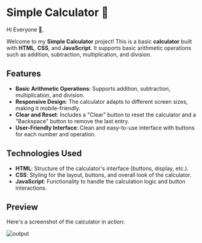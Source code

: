 # Simple Calculator 🧮

Hi Everyone 👋,

Welcome to my **Simple Calculator** project! This is a basic **calculator** built with **HTML**, **CSS**, and **JavaScript**. It supports basic arithmetic operations such as addition, subtraction, multiplication, and division.

## Features

- **Basic Arithmetic Operations**: Supports addition, subtraction, multiplication, and division.
- **Responsive Design**: The calculator adapts to different screen sizes, making it mobile-friendly.
- **Clear and Reset**: Includes a "Clear" button to reset the calculator and a "Backspace" button to remove the last entry.
- **User-Friendly Interface**: Clean and easy-to-use interface with buttons for each number and operation.

## Technologies Used

- **HTML**: Structure of the calculator's interface (buttons, display, etc.).
- **CSS**: Styling for the layout, buttons, and overall look of the calculator.
- **JavaScript**: Functionality to handle the calculation logic and button interactions.

## Preview

Here's a screenshot of the calculator in action:

![output](https://github.com/kaushalsahu07/calculator.github.io/assets/131914333/8d229cbe-302f-4c83-afa5-06a1b135164d)

